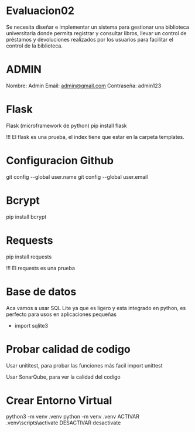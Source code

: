 # Evaluacion02
Se necesita diseñar e implementar un sistema para gestionar una biblioteca universitaria donde permita registrar y consultar libros, llevar un control de préstamos y devoluciones realizados por los usuarios para facilitar el control de la biblioteca.

# ADMIN
Nombre: Admin Email: admin@gmail.com Contraseña: admin123

# Flask
Flask (microframework de python)
pip install flask

!!! El flask es una prueba, el index tiene que estar en la carpeta templates. 
# Configuracion Github
 git config --global user.name
 git config --global user.email

# Bcrypt
pip install bcrypt

# Requests
pip install requests

!!! El requests es una prueba

# Base de datos
Aca vamos a usar SQL Lite ya que es ligero y esta integrado en python, es perfecto para usos en aplicaciones pequeñas
- import sqlite3

# Probar calidad de codigo
Usar unititest, para probar las funciones más facil
    import unittest

Usar SonarQube, para ver la calidad del codigo

# Crear Entorno Virtual
python3 -m venv .venv
python -m venv .venv
    ACTIVAR
    .venv\scripts\activate
    DESACTIVAR
    desactivate

